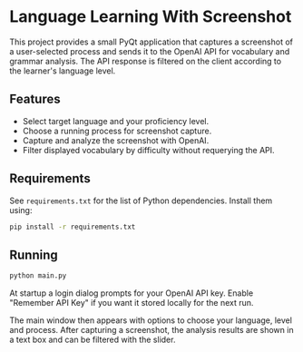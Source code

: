# Language Learning With Screenshot

This project provides a small PyQt application that captures a screenshot of a user-selected process and sends it to the OpenAI API for vocabulary and grammar analysis. The API response is filtered on the client according to the learner's language level.

## Features
- Select target language and your proficiency level.
- Choose a running process for screenshot capture.
- Capture and analyze the screenshot with OpenAI.
- Filter displayed vocabulary by difficulty without requerying the API.

## Requirements
See `requirements.txt` for the list of Python dependencies. Install them using:

```bash
pip install -r requirements.txt
```

## Running

```bash
python main.py
```

At startup a login dialog prompts for your OpenAI API key. Enable "Remember API Key" if you want it stored locally for the next run.

The main window then appears with options to choose your language, level and process. After capturing a screenshot, the analysis results are shown in a text box and can be filtered with the slider.
